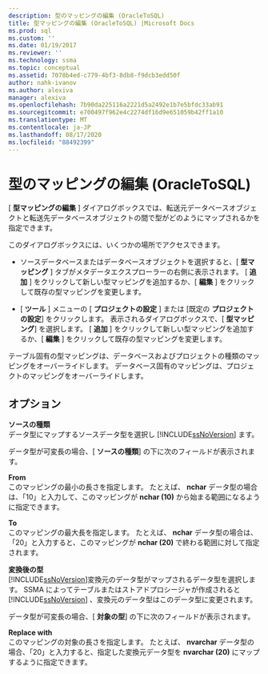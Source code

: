 ```yaml
---
description: 型のマッピングの編集 (OracleToSQL)
title: 型マッピングの編集 (OracleToSQL) |Microsoft Docs
ms.prod: sql
ms.custom: ''
ms.date: 01/19/2017
ms.reviewer: ''
ms.technology: ssma
ms.topic: conceptual
ms.assetid: 7078b4ed-c779-4bf3-8db8-f9dcb3edd50f
author: nahk-ivanov
ms.author: alexiva
manager: alexiva
ms.openlocfilehash: 7b90da225116a2221d5a2492e1b7e5bfdc33ab91
ms.sourcegitcommit: e700497f962e4c2274df16d9e651059b42ff1a10
ms.translationtype: MT
ms.contentlocale: ja-JP
ms.lasthandoff: 08/17/2020
ms.locfileid: "88492399"
---
```

# <a name="edit-type-mapping-oracletosql"></a>型のマッピングの編集 (OracleToSQL)
[ **型マッピングの編集** ] ダイアログボックスでは、転送元データベースオブジェクトと転送先データベースオブジェクトの間で型がどのようにマップされるかを指定できます。  
  
このダイアログボックスには、いくつかの場所でアクセスできます。  
  
-   ソースデータベースまたはデータベースオブジェクトを選択すると、[ **型マッピング** ] タブがメタデータエクスプローラーの右側に表示されます。 [ **追加** ] をクリックして新しい型マッピングを追加するか、[ **編集** ] をクリックして既存の型マッピングを変更します。  
  
-   [ **ツール** ] メニューの [ **プロジェクトの設定** ] または [既定の **プロジェクトの設定**] をクリックします。 表示されるダイアログボックスで、[ **型マッピング**] を選択します。 [ **追加** ] をクリックして新しい型マッピングを追加するか、[ **編集** ] をクリックして既存の型マッピングを変更します。  
  
テーブル固有の型マッピングは、データベースおよびプロジェクトの種類のマッピングをオーバーライドします。 データベース固有のマッピングは、プロジェクトのマッピングをオーバーライドします。  
  
## <a name="options"></a>オプション  
**ソースの種類**  
データ型にマップするソースデータ型を選択し [!INCLUDE[ssNoVersion](../../includes/ssnoversion-md.md)] ます。  
  
データ型が可変長の場合、[ **ソースの種類**] の下に次のフィールドが表示されます。  
  
**From**  
このマッピングの最小の長さを指定します。 たとえば、 **nchar** データ型の場合は、「10」と入力して、このマッピングが **nchar (10)** から始まる範囲になるように指定できます。  
  
**To**  
このマッピングの最大長を指定します。 たとえば、 **nchar** データ型の場合は、「20」と入力すると、このマッピングが **nchar (20)** で終わる範囲に対して指定されます。  
  
**変換後の型**  
[!INCLUDE[ssNoVersion](../../includes/ssnoversion-md.md)]変換元のデータ型がマップされるデータ型を選択します。 SSMA によってテーブルまたはストアドプロシージャが作成されると [!INCLUDE[ssNoVersion](../../includes/ssnoversion-md.md)] 、変換元のデータ型はこのデータ型に変更されます。  
  
データ型が可変長の場合、[ **対象の型**] の下に次のフィールドが表示されます。  
  
**Replace with**  
このマッピングの対象の長さを指定します。 たとえば、 **nvarchar** データ型の場合、「20」と入力すると、指定した変換元データ型を **nvarchar (20)** にマップするように指定できます。  
  

